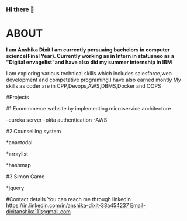 ### Hi there 👋

<!--
**dixitanshik/dixitanshik** is a ✨ _special_ ✨ repository because its `README.md` (this file) appears on your GitHub profile.-->
# ABOUT
**I am Anshika Dixit I am currently persuaing bachelors in computer science(Final Year). Currently working as in Intern in statusneo as a "Digital envagelist"and have also did my summer internship in IBM**


I am exploring various technical skills which includes salesforce,web development and competative programing.I have also earned montly 
My skills as coder are in CPP,Devops,AWS,DBMS,Docker and OOPS 


#Projects 


#1.Ecommmerce website by implementing microservice architecture


-eureka server
-okta authentication
-AWS


#2.Counselling system


*anactodal


*arraylist


*hashmap


#3.Simon Game 


*jquery


#Contact details
You can reach me through linkedin  https://in.linkedin.com/in/anshika-dixit-38a454237
Email-dixitanshika111@gmail.com



